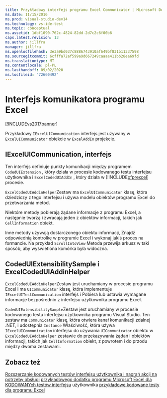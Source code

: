 ```yaml
---
title: Przykładowy interfejs programu Excel Communicator | Microsoft Docs
ms.date: 11/15/2016
ms.prod: visual-studio-dev14
ms.technology: vs-ide-test
ms.topic: conceptual
ms.assetid: 1dbf1090-762c-4824-82dd-2d7c2c6f00b6
caps.latest.revision: 13
ms.author: jillfra
manager: jillfra
ms.openlocfilehash: 3e3a9bd037c8886743910af649bf831b11337598
ms.sourcegitcommit: 6cfffa72af599a9d667249caaaa411bb28ea69fd
ms.translationtype: MT
ms.contentlocale: pl-PL
ms.lasthandoff: 09/02/2020
ms.locfileid: "72660492"
---
```

# <a name="sample-excel-communicator-interface"></a>Interfejs komunikatora programu Excel
[!INCLUDE[vs2017banner](../includes/vs2017banner.md)]

Przykładowy `IExcelUICommunication` interfejs jest używany w `ExcelUICommunicator` obiekcie w `ExcelAddIn` projekcie.

## <a name="iexceluicommunication-interface"></a>IExcelUICommunication, interfejs
 Ten interfejs definiuje punkty komunikacji między programem `CodedUIExtension` , który działa w procesie kodowanego testu interfejsu użytkownika i `ExcelCodedUIAddIn` , który działa w [!INCLUDE[ofprexcel](../includes/ofprexcel-md.md)] procesie.

 `ExcelCodedUIAddinHelper`Zestaw ma `ExcelUICommunicator` klasę, która dziedziczy z tego interfejsu i używa modelu obiektów programu Excel do przetwarzania metod.

 Niektóre metody pobierają żądane informacje z programu Excel, a następnie tworzą i zwracają jeden z obiektów informacji, takich jak `CellInformation` obiekt.

 Inne metody używają dostarczonego obiektu informacji, Znajdź odpowiednią kontrolkę w programie Excel i wykonaj jakiś proces na formancie. Na przykład `ScrollIntoView` Metoda przewija arkusz w taki sposób, aby wyświetlona komórka była widoczna.

## <a name="codeduiextensibilitysample-and-excelcodeduiaddinhelper-communication"></a>CodedUIExtensibilitySample i ExcelCodedUIAddinHelper
 `ExcelCodedUIAddinHelper`Zestaw jest uruchamiany w procesie programu Excel i ma `UICommunicator` klasę, która implementuje `IExcelUITestCommunication` interfejs i Pobiera lub ustawia wymagane informacje bezpośrednio z interfejsu użytkownika programu Excel.

 `CodedUIExtensibilitySample`Zestaw jest uruchamiany w procesie kodowanego testu interfejsu użytkownika programu Visual Studio. Ten zestaw ma `Communicator` klasę, która otwiera kanał komunikacji zdalnej .NET, i udostępnia `Instance` Właściwość, która używa `IExcelUICommunication` interfejsu do używania `UICommunicator` obiektu w `ExcelCodedUIAddinHelper` zestawie do przekazywania żądań i obiektów informacji, takich jak `CellInformation` obiekt, z powrotem i do przodu między dwoma zestawami.

## <a name="see-also"></a>Zobacz też
 [Rozszerzanie kodowanych testów interfejsu użytkownika i nagrań akcji na potrzeby obsługi](../test/extending-coded-ui-tests-and-action-recordings-to-support-microsoft-excel.md) [przykładowego dodatku programu Microsoft Excel dla KODOWANYch testów interfejsu](../test/sample-excel-add-in-for-coded-ui-testing.md) użytkownika [przykładowe kodowane testy dla programu Excel](../test/sample-coded-ui-test-extension-for-excel.md)
